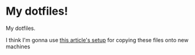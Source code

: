 # My dotfiles! 
My dotfiles.

I think I'm gonna use [this article's setup](https://www.atlassian.com/git/tutorials/dotfiles) 
for copying these files onto new machines


